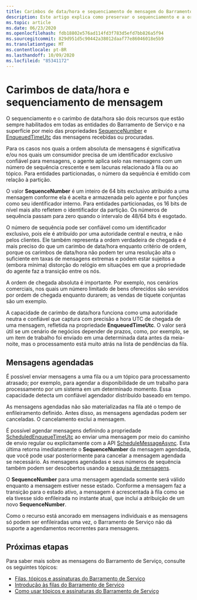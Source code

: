 ```yaml
---
title: Carimbos de data/hora e sequenciamento de mensagem do Barramento de Serviço do Azure | Microsoft Docs
description: Este artigo explica como preservar o sequenciamento e a ordenação (com carimbos de data/hora) das mensagens do barramento de serviço do Azure.
ms.topic: article
ms.date: 06/23/2020
ms.openlocfilehash: fdb18802e576ad114fd3f783d5efd7bb826a5f94
ms.sourcegitcommit: 829d951d5c90442a38012daaf77e86046018e5b9
ms.translationtype: MT
ms.contentlocale: pt-BR
ms.lasthandoff: 10/09/2020
ms.locfileid: "85341172"
---
```

# <a name="message-sequencing-and-timestamps"></a>Carimbos de data/hora e sequenciamento de mensagem

O sequenciamento e o carimbo de data/hora são dois recursos que estão sempre habilitados em todas as entidades do Barramento de Serviço e na superfície por meio das propriedades [SequenceNumber](/dotnet/api/microsoft.servicebus.messaging.brokeredmessage.sequencenumber) e [EnqueuedTimeUtc](/dotnet/api/microsoft.servicebus.messaging.brokeredmessage.enqueuedtimeutc) das mensagens recebidas ou procuradas.

Para os casos nos quais a ordem absoluta de mensagens é significativa e/ou nos quais um consumidor precisa de um identificador exclusivo confiável para mensagens, o agente aplica selo nas mensagens com um número de sequência crescente e sem lacunas relacionado à fila ou ao tópico. Para entidades particionadas, o número da sequência é emitido com relação à partição.

O valor **SequenceNumber** é um inteiro de 64 bits exclusivo atribuído a uma mensagem conforme ela é aceita e armazenada pelo agente e por funções como seu identificador interno. Para entidades particionadas, os 16 bits de nível mais alto refletem o identificador da partição. Os números de sequência passam para zero quando o intervalo de 48/64 bits é esgotado.

O número de sequência pode ser confiável como um identificador exclusivo, pois ele é atribuído por uma autoridade central e neutra, e não pelos clientes. Ele também representa a ordem verdadeira de chegada e é mais preciso do que um carimbo de data/hora enquanto critério de ordem, porque os carimbos de data/hora não podem ter uma resolução alta o suficiente em taxas de mensagens extremas e podem estar sujeitos a (embora mínima) distorção do relógio em situações em que a propriedade do agente faz a transição entre os nós.

A ordem de chegada absoluta é importante. Por exemplo, nos cenários comerciais, nos quais um número limitado de bens oferecidos são servidos por ordem de chegada enquanto durarem; as vendas de tíquete conjuntas são um exemplo.

A capacidade de carimbo de data/hora funciona como uma autoridade neutra e confiável que captura com precisão a hora UTC de chegada de uma mensagem, refletida na propriedade **EnqueuedTimeUtc**. O valor será útil se um cenário de negócios depender de prazos, como, por exemplo, se um item de trabalho foi enviado em uma determinada data antes da meia-noite, mas o processamento está muito atrás na lista de pendências da fila.

## <a name="scheduled-messages"></a>Mensagens agendadas

É possível enviar mensagens a uma fila ou a um tópico para processamento atrasado; por exemplo, para agendar a disponibilidade de um trabalho para processamento por um sistema em um determinado momento. Essa capacidade detecta um confiável agendador distribuído baseado em tempo.

As mensagens agendadas não são materializadas na fila até o tempo de enfileiramento definido. Antes disso, as mensagens agendadas podem ser canceladas. O cancelamento exclui a mensagem.

É possível agendar mensagens definindo a propriedade [ScheduledEnqueueTimeUtc](/dotnet/api/microsoft.azure.servicebus.message.scheduledenqueuetimeutc) ao enviar uma mensagem por meio do caminho de envio regular ou explicitamente com a API [ScheduleMessageAsync](/dotnet/api/microsoft.azure.servicebus.queueclient.schedulemessageasync#Microsoft_Azure_ServiceBus_QueueClient_ScheduleMessageAsync_Microsoft_Azure_ServiceBus_Message_System_DateTimeOffset_). Esta última retorna imediatamente o **SequenceNumber** da mensagem agendada, que você pode usar posteriormente para cancelar a mensagem agendada se necessário. As mensagens agendadas e seus números de sequência também podem ser descobertos usando a [pesquisa de mensagens](message-browsing.md).

O **SequenceNumber** para uma mensagem agendada somente será válido enquanto a mensagem estiver nesse estado. Conforme a mensagem faz a transição para o estado ativo, a mensagem é acrescentada à fila como se ela tivesse sido enfileirada no instante atual, que inclui a atribuição de um novo **SequenceNumber**.

Como o recurso está ancorado em mensagens individuais e as mensagens só podem ser enfileiradas uma vez, o Barramento de Serviço não dá suporte a agendamentos recorrentes para mensagens.

## <a name="next-steps"></a>Próximas etapas

Para saber mais sobre as mensagens do Barramento de Serviço, consulte os seguintes tópicos:

* [Filas, tópicos e assinaturas do Barramento de Serviço](service-bus-queues-topics-subscriptions.md)
* [Introdução às filas do Barramento de Serviço](service-bus-dotnet-get-started-with-queues.md)
* [Como usar tópicos e assinaturas do Barramento de Serviço](service-bus-dotnet-how-to-use-topics-subscriptions.md)